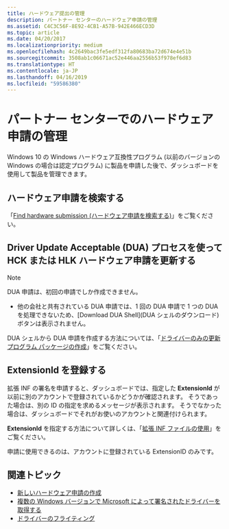 ```yaml
---
title: ハードウェア提出の管理
description: パートナー センターのハードウェア申請の管理
ms.assetid: C4C3C56F-8E92-4CB1-A57B-942E466ECD3D
ms.topic: article
ms.date: 04/20/2017
ms.localizationpriority: medium
ms.openlocfilehash: 4c2649bac3fe5edf312fa80683ba72d674e4e51b
ms.sourcegitcommit: 3508ab1c06671ac52e446aa2556b53f978ef6d83
ms.translationtype: HT
ms.contentlocale: ja-JP
ms.lasthandoff: 04/16/2019
ms.locfileid: "59586380"
---
```

# <a name="managing-hardware-submissions-in-the-partner-center"></a>パートナー センターでのハードウェア申請の管理

Windows 10 の Windows ハードウェア互換性プログラム (以前のバージョンの Windows の場合は認定プログラム) に製品を申請した後で、ダッシュボードを使用して製品を管理できます。

## <a name="find-a-hardware-submission"></a>ハードウェア申請を検索する

「[Find hardware submission (ハードウェア申請を検索する)](find-hardware-submission.md)」をご覧ください。

## <a name="update-an-hck-or-hlk-hardware-submission-using-the-driver-update-acceptable-dua-process"></a>Driver Update Acceptable (DUA) プロセスを使って HCK または HLK ハードウェア申請を更新する

> [!Note]
> DUA 申請は、初回の申請でしか作成できません。
> - 他の会社と共有されている DUA 申請では、1 回の DUA 申請で 1 つの DUA を処理できないため、[Download DUA Shell]\(DUA シェルのダウンロード\) ボタンは表示されません。

DUA シェルから DUA 申請を作成する方法については、「[ドライバーのみの更新プログラム パッケージの作成](https://docs.microsoft.com/windows-hardware/test/hlk/user/create-a-driver-only-update-package)」をご覧ください。

## <a name="registering-an-extensionid"></a>ExtensionId を登録する

拡張 INF の署名を申請すると、ダッシュボードでは、指定した **ExtensionId** が以前に別のアカウントで登録されているかどうかが確認されます。
そうであった場合は、別の ID の指定を求めるメッセージが表示されます。 そうでなかった場合は、ダッシュボードでそれがお使いのアカウントと関連付けられます。

**ExtensionId** を指定する方法について詳しくは、「[拡張 INF ファイルの使用](https://docs.microsoft.com/windows-hardware/drivers/install/using-an-extension-inf-file)」をご覧ください。

申請に使用できるのは、アカウントに登録されている ExtensionID のみです。

## <a name="related-topics"></a>関連トピック

- [新しいハードウェア申請の作成](create-a-new-hardware-submission.md)
- [複数の Windows バージョンで Microsoft によって署名されたドライバーを取得する](get-drivers-signed-by-microsoft-for-multiple-windows-versions.md)
- [ドライバーのフライティング](driver-flighting.md)
